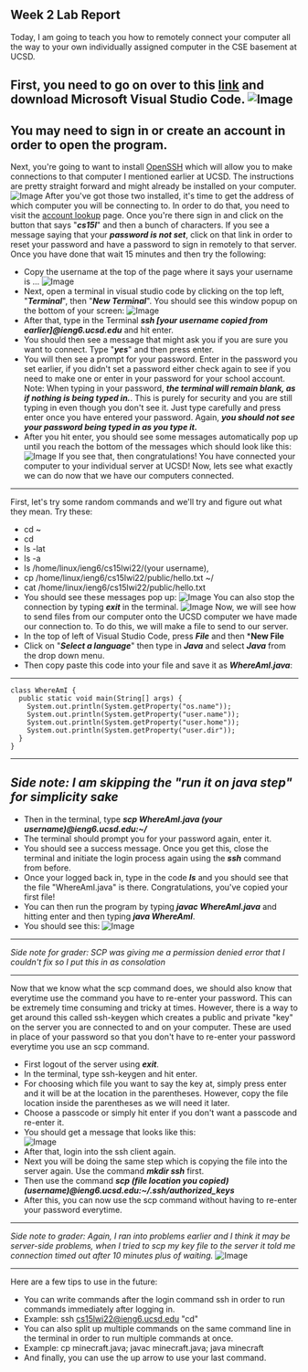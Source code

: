 ##  Week 2 Lab Report
Today, I am going to teach you how to remotely connect your computer all the way to your own individually assigned computer in the CSE basement at UCSD. 

First, you need to go on over to this [link](https://code.visualstudio.com/) and download Microsoft Visual Studio Code.
![Image](downloadvisualstudiocode.PNG)
---
You may need to sign in or create an account in order to open the program.
---
Next, you're going to want to install [OpenSSH](https://docs.microsoft.com/en-us/windows-server/administration/openssh/openssh_install_firstuse) which will allow you to make connections to that computer I mentioned earlier at UCSD. The instructions are pretty straight forward and might already be installed on your computer.
![Image](installSSH.PNG)
After you've got those two installed, it's time to get the address of which computer you will be connecting to. In order to do that, you need to visit the [account lookup](https://sdacs.ucsd.edu/~icc/index.php) page. Once you're there sign in and click on the button that says "***cs15l***" and then a bunch of characters. If you see a message saying that your ***password is not set***, click on that link in order to reset your password and have a password to sign in remotely to that server. Once you have done that wait 15 minutes and then try the following:
* Copy the username at the top of the page where it says your username is ...
![Image](username.PNG)
* Next, open a terminal in visual studio code by clicking on the top left, "***Terminal***", then "***New Terminal***". You should see this window popup on the bottom of your screen:
![Image](terminal.PNG)
* After that, type in the Terminal ***ssh [your username copied from earlier]@ieng6.ucsd.edu*** and hit enter.
* You should then see a message that might ask you if you are sure you want to connect. Type "***yes***" and then press enter.
* You will then see a prompt for your password. Enter in the password you set earlier, if you didn't set a password either check again to see if you need to make one or enter in your password for your school account. Note: When typing in your password, ***the terminal will remain blank, as if nothing is being typed in.***. This is purely for security and you are still typing in even though you don't see it. Just type carefully and press enter once you have entered your password. Again, ***you should not see your password being typed in as you type it.***
* After you hit enter, you should see some messages automatically pop up until you reach the bottom of the messages which should look like this:
![Image](successmessage.PNG)
If you see that, then congratulations! You have connected your computer to your individual server at UCSD! Now, lets see what exactly we can do now that we have our computers connected.
---
First, let's try some random commands and we'll try and figure out what they mean.
Try these: 
* cd ~
* cd
* ls -lat
* ls -a
* ls /home/linux/ieng6/cs15lwi22/(your username), 
* cp /home/linux/ieng6/cs15lwi22/public/hello.txt ~/
* cat /home/linux/ieng6/cs15lwi22/public/hello.txt
* You should see these messages pop up:
![Image](commands.PNG)
You can also stop the connection by typing ***exit*** in the terminal.
![Image](exit.PNG)
Now, we will see how to send files from our computer onto the UCSD computer we have made our connection to. To do this, we will make a file to send to our server. 
* In the top of left of Visual Studio Code, press ***File*** and then ***New File**
* Click on "***Select a language***" then type in ***Java*** and select ***Java*** from the drop down menu. 
* Then copy paste this code into your file and save it as ***WhereAmI.java***:
---
```
class WhereAmI {
  public static void main(String[] args) {
    System.out.println(System.getProperty("os.name"));
    System.out.println(System.getProperty("user.name"));
    System.out.println(System.getProperty("user.home"));
    System.out.println(System.getProperty("user.dir"));
  }
}
```
---
*Side note: I am skipping the "run it on java step" for simplicity sake*
---
* Then in the terminal, type ***scp WhereAmI.java (your username)@ieng6.ucsd.edu:~/***
* The terminal should prompt you for your password again, enter it.
* You should see a success message. Once you get this, close the terminal and initiate the login process again using the ***ssh*** command from before.
* Once your logged back in, type in the code ***ls*** and you should see that the file "WhereAmI.java" is there. Congratulations, you've copied your first file!
* You can then run the program by typing ***javac WhereAmI.java*** and hitting enter and then typing ***java WhereAmI***.
* You should see this:
![Image](scpsuccess.PNG)
***
*Side note for grader: SCP was giving me a permission denied error that I couldn't fix so I put this in as consolation*
***
Now that we know what the scp command does, we should also know that everytime use the command you have to re-enter your password. This can be extremely time consuming and tricky at times. However, there is a way to get around this called ssh-keygen which creates a public and private "key" on the server you are connected to and on your computer. These are used in place of your password so that you don't have to re-enter your password everytime you use an scp command.
* First logout of the server using ***exit***.
* In the terminal, type ssh-keygen and hit enter.
* For choosing which file you want to say the key at, simply press enter and it will be at the location in the parentheses. However, copy the file location inside the parentheses as we will need it later.
* Choose a passcode or simply hit enter if you don't want a passcode and re-enter it.
* You should get a message that looks like this:\
![Image](privatekey.png)
* After that, login into the ssh client again.
* Next you will be doing the same step which is copying the file into the server again. Use the command ***mkdir ssh*** first.
* Then use the command ***scp (file location you copied) (username)@ieng6.ucsd.edu:~/.ssh/authorized_keys***
* After this, you can now use the scp command without having to re-enter your password everytime.
***
*Side note to grader: Again, I ran into problems earlier and I think it may be server-side problems, when I tried to scp my key file to the server it told me connection timed out after 10 minutes plus of waiting.*
![Image](fail.PNG)
***
Here are a few tips to use in the future:
* You can write commands after the login command ssh in order to run commands immediately after logging in. 
* Example: ssh cs15lwi22@ieng6.ucsd.edu "cd"
* You can also split up multiple commands on the same command line in the terminal in order to run multiple commands at once.
* Example: cp minecraft.java; javac minecraft.java; java minecraft
* And finally, you can use the up arrow to use your last command.